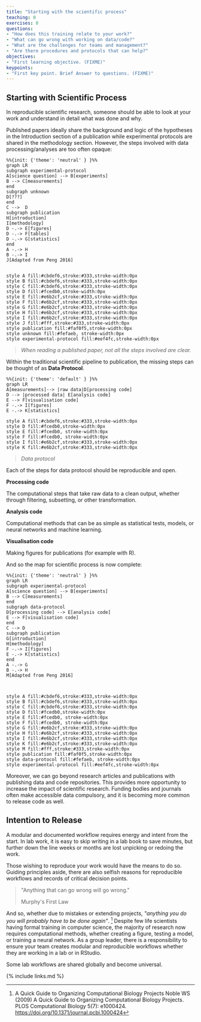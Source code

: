```yaml
---
title: "Starting with the scientific process"
teaching: 0
exercises: 0
questions:
- "How does this training relate to your work?"
- "What can go wrong with working on data/code?"
- "What are the challenges for teams and management?"
- "Are there procedures and protocols that can help?"
objectives:
- "First learning objective. (FIXME)"
keypoints:
- "First key point. Brief Answer to questions. (FIXME)"
---
```


## Starting with Scientific Process

In reproducible scientific research, someone should be able to look at your work and understand in detail what was done and why. 

Published papers ideally share the background and logic of the hypotheses in the Introduction section of a publication while experimental protocols are shared in the methodology section. However, the steps involved with data processing/analyses are too often opaque:
```mermaid
%%{init: {'theme': 'neutral' } }%%
graph LR
subgraph experimental-protocol
A[science question] --> B[experiments]
B --> C[measurements]
end
subgraph unknown
D[???] 
end
C -->  D
subgraph publication
H[introduction]
I[methodology]
D -.-> E[figures]
D -.-> F[tables]
D -.-> G[statistics]
end
A -.-> H
B -.-> I
J[Adapted from Peng 2016]


style A fill:#cbdef6,stroke:#333,stroke-width:0px
style B fill:#cbdef6,stroke:#333,stroke-width:0px
style C fill:#cbdef6,stroke:#333,stroke-width:0px
style D fill:#fcedb0,stroke-width:0px
style E fill:#e6b2cf,stroke:#333,stroke-width:0px
style F fill:#e6b2cf,stroke:#333,stroke-width:0px
style G fill:#e6b2cf,stroke:#333,stroke-width:0px
style H fill:#e6b2cf,stroke:#333,stroke-width:0px
style I fill:#e6b2cf,stroke:#333,stroke-width:0px
style J fill:#fff,stroke:#333,stroke-width:0px
style publication fill:#faf0f5,stroke-width:0px
style unknown fill:#fefaeb, stroke-width:0px
style experimental-protocol fill:#eef4fc,stroke-width:0px

```

> *When reading a published paper, not all the steps involved are clear.*

Within the traditional scientific pipeline to publication, the missing steps can be thought of as **Data Protocol**.

```mermaid
%%{init: {'theme': 'default' } }%%
graph LR
A[measurements]--> |raw data|D[processing code]
D --> |processed data| E[analysis code]
E --> F[visualisation code]
F -.-> I[figures]
E -.-> K[statistics]

style A fill:#cbdef6,stroke:#333,stroke-width:0px
style D fill:#fcedb0,stroke-width:0px
style E fill:#fcedb0, stroke-width:0px
style F fill:#fcedb0, stroke-width:0px
style I fill:#e6b2cf,stroke:#333,stroke-width:0px
style K fill:#e6b2cf,stroke:#333,stroke-width:0px
```
> *Data protocol*

Each of the steps for data protocol should be reproducible and open. 


**Processing code**

The computational steps that take raw data to a clean output, whether through filtering, subsetting, or other transformation. 

**Analysis code** 

Computational methods that can be as simple as statistical tests, models, or neural networks and machine learning. 

**Visualisation code**

Making figures for publications (for example with R). 

And so the map for scientific process is now complete:


```mermaid
%%{init: {'theme': 'neutral' } }%%
graph LR
subgraph experimental-protocol
A[science question] --> B[experiments]
B --> C[measurements]
end
subgraph data-protocol
D[processing code] --> E[analysis code]
E --> F[visualisation code]
end
C --> D
subgraph publication
G[introduction]
H[methodology]
F -.-> I[figures]
E -.-> K[statistics]
end
A -.-> G
B -.-> H
M[Adapted from Peng 2016]



style A fill:#cbdef6,stroke:#333,stroke-width:0px
style B fill:#cbdef6,stroke:#333,stroke-width:0px
style C fill:#cbdef6,stroke:#333,stroke-width:0px
style D fill:#fcedb0,stroke-width:0px
style E fill:#fcedb0, stroke-width:0px
style F fill:#fcedb0, stroke-width:0px
style G fill:#e6b2cf,stroke:#333,stroke-width:0px
style H fill:#e6b2cf,stroke:#333,stroke-width:0px
style I fill:#e6b2cf,stroke:#333,stroke-width:0px
style K fill:#e6b2cf,stroke:#333,stroke-width:0px
style M fill:#fff,stroke:#333,stroke-width:0px
style publication fill:#faf0f5,stroke-width:0px
style data-protocol fill:#fefaeb, stroke-width:0px
style experimental-protocol fill:#eef4fc,stroke-width:0px

```

Moreover, we can go beyond research articles and publications with publishing data and code repositories. This provides more opportunity to increase the impact of scientific research. Funding bodies and journals often make accessible data compulsory, and it is becoming more common to release code as well. 


[^murphy]:  A Quick Guide to Organizing Computational Biology Projects
Noble WS (2009) A Quick Guide to Organizing Computational Biology Projects. PLOS Computational Biology 5(7): e1000424. https://doi.org/10.1371/journal.pcbi.1000424

##  Intention to Release

A modular and documented workflow requires energy and intent from the start. In lab work, it is easy to skip writing in a lab book to save minutes, but further down the line weeks or months are lost unpicking or redoing the work. 

Those wishing to reproduce your work would have the means to do so. Guiding principles aside, there are also selfish reasons for reproducible workflows and records of critical decision points.

> "Anything that can go wrong will go wrong."
>
> Murphy's First Law

And so, whether due to mistakes or extending projects, *"anything you do you will probably have to be done again"*. [^murphy] Despite few life scientists having formal training in computer science, the majority of research now requires computational methods, whether creating a figure, testing a model, or training a neural network. As a group leader, there is a responsibility to ensure your team creates modular and reproducible workflows whether they are working in a lab or in RStudio. 

Some lab workflows are shared globally and become universal.

{% include links.md %}
